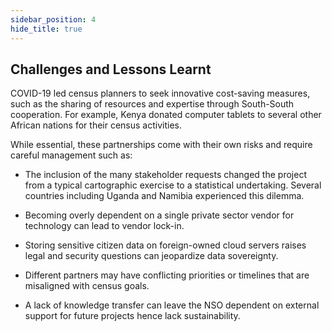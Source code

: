 ```yaml
---
sidebar_position: 4
hide_title: true 
---
```



## Challenges and Lessons Learnt

COVID-19 led census planners to seek innovative cost-saving measures, such as the sharing of resources and expertise through South-South cooperation. For example, Kenya donated computer tablets to several other African nations for their census activities.

While essential, these partnerships come with their own risks and require careful management such as:

- The inclusion of the many stakeholder requests changed the project from a typical cartographic exercise to a statistical undertaking. Several countries including Uganda and Namibia experienced this dilemma.

- Becoming overly dependent on a single private sector vendor for technology can lead to vendor lock-in.

- Storing sensitive citizen data on foreign-owned cloud servers raises legal and security questions can jeopardize data sovereignty.

- Different partners may have conflicting priorities or timelines that are misaligned with census goals.

- A lack of knowledge transfer can leave the NSO dependent on external support for future projects hence lack sustainability.